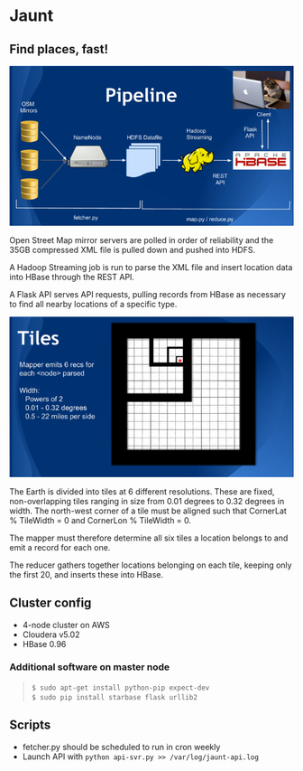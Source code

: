 # Jaunt

## Find places, fast!

![alt text](images/pipeline.png "Jaunt Pipeline")

Open Street Map mirror servers are polled in order of reliability and
the 35GB compressed XML file is pulled down and pushed into HDFS.

A Hadoop Streaming job is run to parse the XML file and insert location
data into HBase through the REST API. 

A Flask API serves API requests, pulling records from HBase as necessary
to find all nearby locations of a specific type.

![alt text](images/tiles.png "Jaunt Map Tiling")

The Earth is divided into tiles at 6 different resolutions. These are 
fixed, non-overlapping tiles ranging in size from 0.01 degrees to 0.32
degrees in width. The north-west corner of a tile must be aligned such
that CornerLat % TileWidth = 0 and CornerLon % TileWidth = 0.

The mapper must therefore determine all six tiles a location belongs to
and emit a record for each one. 

The reducer gathers together locations belonging on each tile, keeping
only the first 20, and inserts these into HBase.

## Cluster config

* 4-node cluster on AWS
* Cloudera v5.02
* HBase 0.96

### Additional software on master node

> `$ sudo apt-get install python-pip expect-dev`  
> `$ sudo pip install starbase flask urllib2`

## Scripts

* fetcher.py should be scheduled to run in cron weekly
* Launch API with `python api-svr.py >> /var/log/jaunt-api.log`
